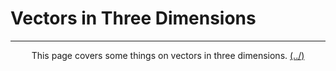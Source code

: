 # Vectors in Three Dimensions 

---


<center>
<p>This page covers some things on vectors in three dimensions. <a href="../../Home.html">(../)</a></p>
</center>

